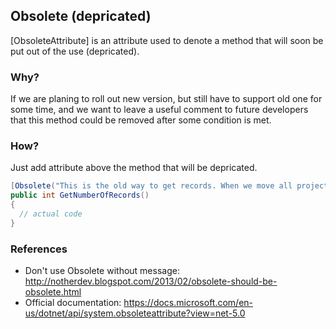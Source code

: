 ## Obsolete (depricated)

[ObsoleteAttribute] is an attribute used to denote a method that will soon be put out of the use (depricated).

### Why?

If we are planing to roll out new version, but still have to support old one for some time, and we want to leave a useful comment to future developers that this method could be removed after some condition is met.

### How?

Just add attribute above the method that will be depricated. 

```c#
[Obsolete("This is the old way to get records. When we move all projects to use new method, this one can be deleted")]
public int GetNumberOfRecords()
{
  // actual code
}
```

### References

 - Don't use Obsolete without message: http://notherdev.blogspot.com/2013/02/obsolete-should-be-obsolete.html
 - Official documentation: https://docs.microsoft.com/en-us/dotnet/api/system.obsoleteattribute?view=net-5.0

